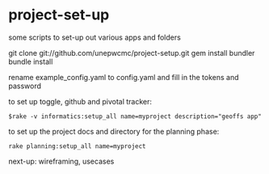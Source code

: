project-set-up
==============

some scripts to set-up out various apps and folders

git clone git://github.com/unepwcmc/project-setup.git
gem install bundler 
bundle install

rename example_config.yaml to config.yaml and fill in the tokens and password



to set up toggle, github and pivotal tracker:

`$rake -v informatics:setup_all name=myproject description="geoffs app"`

to set up the project docs and directory for the planning phase:

`rake planning:setup_all name=myproject`

next-up:  wireframing, usecases

